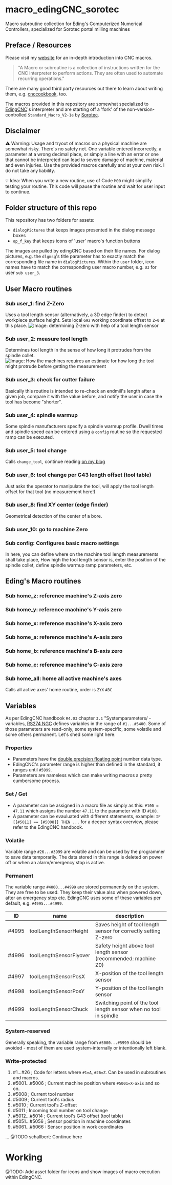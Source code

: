 # macro_edingCNC_sorotec
Macro subroutine collection for Eding's Computerized Numerical Controllers, specialized for Sorotec portal milling machines 

## Preface / Resources
Please visit my [website](https://blog.schallbert.de/macros-for-cnc/) for an in-depth introduction into CNC macros.

> "A Macro or subroutine is a collection of instructions written for the CNC interpreter to perform actions. They are often used to automate recurring operations."

There are many good third party resources out there to learn about writing them, e.g. [cnccookbook](https://www.cnccookbook.com/cnc-macro-programming-fanuc-macro-b/), too.

The macros provided in this repository are somewhat specialized to [EdingCNC](https://edingcnc.com/)'s interpreter and are starting off a 'fork' of the non-version-controlled `Standard_Macro_V2-1e` by [Sorotec](https://www.sorotec.de/).

## Disclaimer
⚠️ Warning: Usage and tryout of macros on a physical machine are somewhat risky. There's no safety net. One variable entered incorrectly, a parameter at a wrong decimal place, or simply a line with an error or one that cannot be interpreted can lead to severe damage of machine, material and even injuries. Use the provided macros carefully and at your own risk. I do not take any liability.

💡 Idea: When you write a new routine, use of Code `M00` might simplify testing your routine. This code will pause the routine and wait for user input to continue.  

## Folder structure of this repo
This repository has two folders for assets:
- `dialogPictures` that keeps images presented in the dialog message boxes
- `op_f_key` that keeps icons of 'user' macro's function buttons

The images are pulled by edingCNC based on their file names. For dialog pictures, e.g. the `dlgmsg`'s title parameter has to exactly match the corresponding file name in `dialogPictures`.
Within the `user` folder, icon names have to match the corresponding user macro number, e.g. `U3` for user `sub user_3`.

## User Macro routines
### Sub user_1: find Z-Zero
Uses a tool length sensor (alternatively, a 3D edge finder) to detect workpiece surface height.
Sets local `G92` working coordinate offset to `Z=0` at this place.
![Image: determining Z-zero with help of a tool length sensor](https://blog.schallbert.de/assets/images/posts/2022-06-11_tls.jpg)

### Sub user_2: measure tool length
Determines tool length in the sense of how long it protrudes from the spindle collet.
![Image: How the machines requires an estimate for how long the tool might protrude before getting the measurement](https://blog.schallbert.de/assets/images/posts/2022-06-11_toolLengthVariables.jpg)

### Sub user_3: check for cutter failure
Basically this routine is intended to re-check an endmill's length after a given job, compare it with the value before, and notify the user in case the tool has become "shorter".

### Sub user_4: spindle warmup
Some spindle manufacturers specify a spindle warmup profile. Dwell times and spindle speed can be entered using a `config` routine so the requested ramp can be executed.

### Sub user_5: tool change
Calls `change_tool`, continue reading [on my blog](https://blog.schallbert.de/macros-for-cnc/#werkzeugwechsel)

### Sub user_6: tool change per G43 length offset (tool table)
Just asks the operator to manipulate the tool, will apply the tool length offset for that tool (no measurement here!)

### Sub user_8: find XY center (edge finder)
Geometrical detection of the center of a bore.

### Sub user_10: go to machine Zero

### Sub config: Configures basic macro settings
In here, you can define where on the machine tool length measurements shall take place, How high the tool length sensor is, enter the position of the spindle collet, define spindle warmup ramp parameters, etc.

## Eding's Macro routines
### Sub home_z: reference machine's Z-axis zero

### Sub home_y: reference machine's Y-axis zero

### Sub home_x: reference machine's X-axis zero

### Sub home_a: reference machine's A-axis zero

### Sub home_b: reference machine's B-axis zero

### Sub home_c: reference machine's C-axis zero

### Sub home_all: home all active machine's axes
Calls all active axes' home routine, order is `ZYX` `ABC`

## Variables
As per EdingCNC handbook `R4.03` chapter `3.1` "Systemparameters/ -variables, [RS274 NGC](https://tsapps.nist.gov/publication/get_pdf.cfm?pub_id=823374) defines variables in the range of `#1...#5400`. Some of those parameters are read-only, some system-specific, some volatile and some others permanent. Let's shed some light here:

### Properties
- Parameters have the [double precision floating point](https://en.wikipedia.org/wiki/Double-precision_floating-point_format) number data type.
- EdingCNC's parameter range is higher than defined in the standard, it ranges until `#5999`.
- Parameters are nameless which can make writing macros a pretty cumbersome process.

### Set / Get
- A parameter can be assigned in a macro file as simply as this: `#100 = 47.11` which assigns the number `47.11` to the parameter with ID `#100`.
- A parameter can be evauluated with different statements, example: `IF [[#5011] == [#5008]] THEN ...` for a deeper syntax overview, please refer to the EdingCNC handbook.

### Volatile
Variable range `#26...#3999` are volatile and can be used by the programmer to save data temporarily. The data stored in this range is deleted on power off or when an alarm/emergency stop is active.

### Permanent
The variable range `#4000...#4999` are stored permanently on the system. They are free to be used.
They keep their value also when powered down, after an emergency stop etc.
EdingCNC uses some of these variables per default, e.g. `#4995...#4999`. 

| ID    | name                    | description                                                       |
| ----- | ----------------------- | ----------------------------------------------------------------- |
| #4995 | toolLengthSensorHeight  | Saves height of tool length sensor for correctly setting Z-zero   |
| #4996 | toolLengthSensorFlyover | Safety height above tool length sensor (recommended: machine Z0)  |
| #4997 | toolLengthSensorPosX    | X-position of the tool length sensor                              |
| #4998 | toolLengthSensorPosY    | Y-position of the tool length sensor                              |
| #4999 | toolLengthSensorChuck   | Switching point of the tool length sensor when no tool in spindle |

### System-reserved
Generally speaking, the variable range from `#5000...#5999` should be avoided - most of them are used system-internally or intentionally left blank.

### Write-protected 
1. #1...#26 ; Code for letters where `#1=A`, `#26=Z`. Can be used in subroutines and macros.
2. #5001...#5006 ; Current machine position where `#5001=X-axis` and so on.
3. #5008 ; Current tool number
4. #5009 ; Current tool's radius
5. #5010 ; Current tool's Z-offset
6. #5011 ; Incoming tool number on tool change
7. #5012...#5014 ; Current tool's G43 offset (tool table)
8. #5051...#5056 ; Sensor position in machine coordinates
9. #5061...#5066 : Sensor position in work coordinates

... @TODO schallbert: Continue here


# Working
@TODO: Add asset folder for icons and show images of macro execution within EdingCNC.

